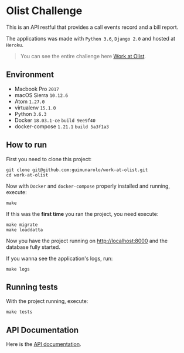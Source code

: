 # Olist Challenge

This is an API restful that provides a call events record and a bill report.

The applications was made with `Python 3.6`, `Django 2.0` and hosted at `Heroku`.

> You can see the entire challenge here [Work at Olist](https://github.com/olist/work-at-olist).


## Environment

- Macbook Pro `2017`
- macOS Sierra `10.12.6`
- Atom `1.27.0`
- virtualenv `15.1.0`
- Python `3.6.3`
- Docker `18.03.1-ce` `build 9ee9f40`
- docker-compose `1.21.1` `build 5a3f1a3`


## How to run

First you need to clone this project:

```
git clone git@github.com:guimunarolo/work-at-olist.git
cd work-at-olist
```

Now with `Docker` and `docker-compose` properly installed and running, execute:

```
make
```

If this was the **first time** you ran the project, you need execute:

```
make migrate
make loaddatta
```

Now you have the project running on [http://localhost:8000](http://localhost:8000) and the database fully started.

If you wanna see the application's logs, run:

```
make logs
```

## Running tests

With the project running, execute:

```
make tests
```

## API Documentation

Here is the [API documentation](https://guimunarolo.github.io/work-at-olist/).
